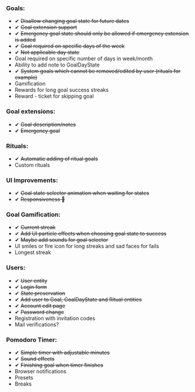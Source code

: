﻿### Goals:
- ✔ ~~Disallow changing goal state for future dates~~
- ✔ ~~Goal extension support~~
- ✔ ~~Emergency goal state should only be allowed if emergency extension is added~~
- ✔ ~~Goal required on specific days of the week~~
- ✔ ~~Not applicable day state~~
- Goal required on specific number of days in week/month
- Ability to add note to GoalDayState
- ✔ ~~System goals which cannot be removed/edited by user (rituals for example)~~
- Gamification
- Rewards for long goal success streaks
- Reward - ticket for skipping goal

### Goal extensions:
- ✔ ~~Goal description/notes~~
- ✔ ~~Emergency goal~~

### Rituals:
- ✔ ~~Automatic adding of ritual goals~~
- Custom rituals

### UI Improvements:
- ✔ ~~Goal state selector animation when waiting for states~~
- ✔ ~~Responsiveness 👹~~

### Goal Gamification:
- ✔ ~~Current streak~~
- ✔ ~~Add UI particle effects when choosing goal state to success~~
- ✔ ~~Maybe add sounds for goal selector~~
- UI smiles or fire icon for long streaks and sad faces for fails
- Longest streak

### Users:
- ✔ ~~User entity~~
- ✔ ~~Login form~~
- ✔ ~~State preservation~~
- ✔ ~~Add user to Goal, GoalDayState and Ritual entities~~
- ✔ ~~Account edit page~~
- ✔ ~~Password change~~
- Registration with invitation codes
- Mail verifications?

### Pomodoro Timer:
- ✔ ~~Simple timer with adjustable minutes~~
- ✔ ~~Sound effects~~
- ✔ ~~Finishing goal when timer finishes~~
- Browser notifications
- Presets
- Breaks